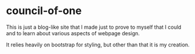 # council-of-one
This is just a blog-like site that I made just to prove to myself that I could and to learn about various aspects of webpage design.

It relies heavily on bootstrap for styling, but other than that it is my creation.
